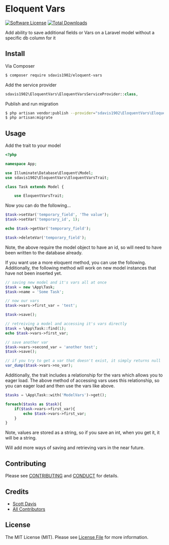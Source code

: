 # Eloquent Vars

[![Software License][ico-license]](LICENSE.md)
[![Total Downloads][ico-downloads]][link-downloads]

Add ability to save additional fields or Vars on a Laravel model without a specific db column for it

## Install

Via Composer

``` bash
$ composer require sdavis1902/eloquent-vars
```

Add the service provider

``` php
sdavis1902\EloquentVars\EloquentVarsServiceProvider::class,
```

Publish and run migration
``` bash
$ php artisan vendor:publish --provider="sdavis1902\EloquentVars\EloquentVarsServiceProvider"
$ php artisan:migrate
```

## Usage

Add the trait to your model

``` php
<?php

namespace App;

use Illuminate\Database\Eloquent\Model;
use sdavis1902\EloquentVars\EloquentVarsTrait;

class Task extends Model {

    use EloquentVarsTrait;
```

Now you can do the following...

``` php
$task->setVar('temporary_field', 'The value');
$task->setVar('temporary_id', 1);

echo $task->getVar('temporary_field');

$task->deleteVar('temporary_field');
```

Note, the above require the model object to have an id, so will need to have been written to the database already.

If you want use a more eloquent method, you can use the following.  Additionally, the following method will work on new model instances that have not been inserted yet.

``` php
// saving new model and it's vars all at once
$task = new \App\Task;
$task->name = 'Some Task';

// now our vars
$task->vars->first_var = 'test';

$task->save();

// retreiving a model and accessing it's vars directly
$task = \App\Task::find(1);
echo $task->vars->first_var;

// save another var
$task->vars->second_var = 'another test';
$task->save();

// if you try to get a var that doesn't exist, it simply returns null
var_dump($task->vars->no_var);
```

Additionally, the trait includes a relationship for the vars which allows you to eager load.  The above method of accessing vars uses this relationship, so you can eager load and then use the vars like above.

``` php
$tasks = \App\Task::with('ModelVars')->get();

foreach($tasks as $task){
    if($task->vars->first_var){
        echo $task->vars->first_var;
    }
}
```

Note, values are stored as a string, so if you save an int, when you get it, it will be a string.

Will add more ways of saving and retrieving vars in the near future.

## Contributing

Please see [CONTRIBUTING](CONTRIBUTING.md) and [CONDUCT](CONDUCT.md) for details.

## Credits

- [Scott Davis][link-author]
- [All Contributors][link-contributors]

## License

The MIT License (MIT). Please see [License File](LICENSE.md) for more information.

[ico-version]: https://img.shields.io/packagist/v/sdavis1902/eloquent-vars.svg?style=flat-square
[ico-license]: https://img.shields.io/badge/license-MIT-brightgreen.svg?style=flat-square
[ico-travis]: https://img.shields.io/travis/sdavis1902/eloquent-vars/master.svg?style=flat-square
[ico-scrutinizer]: https://img.shields.io/scrutinizer/coverage/g/sdavis1902/eloquent-vars.svg?style=flat-square
[ico-code-quality]: https://img.shields.io/scrutinizer/g/sdavis1902/eloquent-vars.svg?style=flat-square
[ico-downloads]: https://img.shields.io/packagist/dt/sdavis1902/eloquent-vars.svg?style=flat-square

[link-packagist]: https://packagist.org/packages/sdavis1902/laravel-controller-routes
[link-travis]: https://travis-ci.org/sdavis1902/laravel-controller-routes
[link-scrutinizer]: https://scrutinizer-ci.com/g/sdavis1902/laravel-controller-routes/code-structure
[link-code-quality]: https://scrutinizer-ci.com/g/sdavis1902/laravel-controller-routes
[link-downloads]: https://packagist.org/packages/sdavis1902/laravel-controller-routes
[link-author]: https://github.com/sdavis1902
[link-contributors]: ../../contributors
